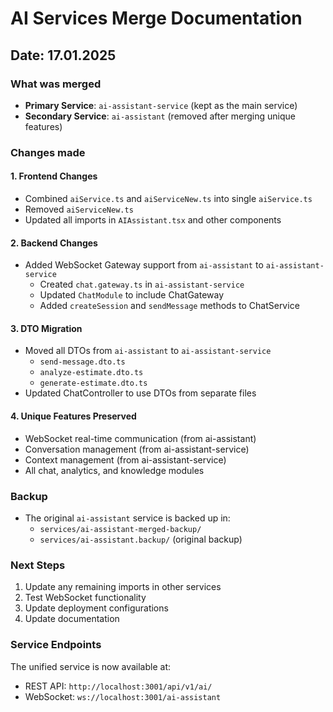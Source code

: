 # AI Services Merge Documentation

## Date: 17.01.2025

### What was merged
- **Primary Service**: `ai-assistant-service` (kept as the main service)
- **Secondary Service**: `ai-assistant` (removed after merging unique features)

### Changes made

#### 1. Frontend Changes
- Combined `aiService.ts` and `aiServiceNew.ts` into single `aiService.ts`
- Removed `aiServiceNew.ts`
- Updated all imports in `AIAssistant.tsx` and other components

#### 2. Backend Changes
- Added WebSocket Gateway support from `ai-assistant` to `ai-assistant-service`
  - Created `chat.gateway.ts` in `ai-assistant-service`
  - Updated `ChatModule` to include ChatGateway
  - Added `createSession` and `sendMessage` methods to ChatService

#### 3. DTO Migration
- Moved all DTOs from `ai-assistant` to `ai-assistant-service`
  - `send-message.dto.ts`
  - `analyze-estimate.dto.ts`
  - `generate-estimate.dto.ts`
- Updated ChatController to use DTOs from separate files

#### 4. Unique Features Preserved
- WebSocket real-time communication (from ai-assistant)
- Conversation management (from ai-assistant-service)
- Context management (from ai-assistant-service)
- All chat, analytics, and knowledge modules

### Backup
- The original `ai-assistant` service is backed up in:
  - `services/ai-assistant-merged-backup/`
  - `services/ai-assistant.backup/` (original backup)

### Next Steps
1. Update any remaining imports in other services
2. Test WebSocket functionality
3. Update deployment configurations
4. Update documentation

### Service Endpoints
The unified service is now available at:
- REST API: `http://localhost:3001/api/v1/ai/`
- WebSocket: `ws://localhost:3001/ai-assistant`
